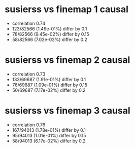 # susierss vs finemap  1 causal

- correlation 0.74
- 123/82566 (1.49e-01%) differ by 0.1
- 78/82566 (9.45e-02%) differ by 0.15
- 58/82566 (7.02e-02%) differ by 0.2


# susierss vs finemap  2 causal

- correlation 0.73
- 133/69687 (1.91e-01%) differ by 0.1
- 76/69687 (1.09e-01%) differ by 0.15
- 50/69687 (7.17e-02%) differ by 0.2


# susierss vs finemap  3 causal

- correlation 0.76
- 167/94013 (1.78e-01%) differ by 0.1
- 95/94013 (1.01e-01%) differ by 0.15
- 58/94013 (6.17e-02%) differ by 0.2


